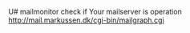 U# mailmonitor
check if Your mailserver is operation
http://mail.markussen.dk/cgi-bin/mailgraph.cgi
